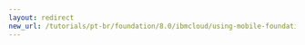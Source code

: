 ```yaml
---
layout: redirect
new_url: /tutorials/pt-br/foundation/8.0/ibmcloud/using-mobile-foundation/
---
```

